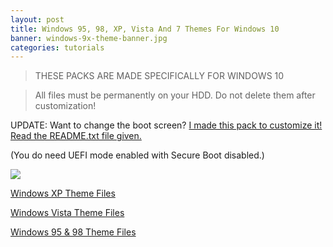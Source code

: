 ```yaml
---
layout: post
title: Windows 95, 98, XP, Vista And 7 Themes For Windows 10
banner: windows-9x-theme-banner.jpg
categories: tutorials
---
```


>  THESE PACKS ARE MADE SPECIFICALLY FOR WINDOWS 10

>  All files must be permanently on your HDD. Do not delete them after customization!

UPDATE: Want to change the boot screen? [I made this pack to customize it! Read the README.txt file given.](https://drive.google.com/open?id=0B4YtK9YXaHvQRkZKcjJIS0xQUm8)

(You do need UEFI mode enabled with Secure Boot disabled.)

<div class='video'>
<a href='https://www.youtube.com/watch?v=eN4ajmEyiDU' title='Click here to watch the video!' target='_BLANK'><i class="svg-icon youtube"></i><div class="play"></div><img src="https://img.youtube.com/vi/eN4ajmEyiDU/0.jpg" /></a>
</div>

[Windows XP Theme Files](https://drive.google.com/open?id=0B4YtK9YXaHvQNkl1Q1ptc19qaDg)

[Windows Vista Theme Files](https://drive.google.com/open?id=0B4YtK9YXaHvQRGNaNC1FWGJ4VFU)

[Windows 95 & 98 Theme Files](https://drive.google.com/open?id=0B4YtK9YXaHvQaWc1aEYwVXNZcGs)
